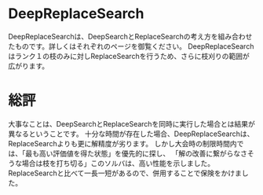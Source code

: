 # DeepReplaceSearch
DeepReplaceSearchは、DeepSearchとReplaceSearchの考え方を組み合わせたものです。詳しくはそれぞれのページを御覧ください。
DeepReplaceSearchはランク１の枝のみに対しReplaceSearchを行うため、さらに枝刈りの範囲が広がります。

# 総評
大事なことは、DeepSearchとReplaceSearchを同時に実行した場合とは結果が異なるということです。
十分な時間が存在した場合、DeepReplaceSearchは、ReplaceSearchよりも更に解精度が劣ります。
しかし大会時の制限時間内では、「最も高い評価値を得た状態」を優先的に探し、
「解の改善に繋がらなさそうな場合は枝を打ち切る」このソルバは、高い性能を示しました。
ReplaceSearchと比べて一長一短があるので、併用することで保険をかけました。
